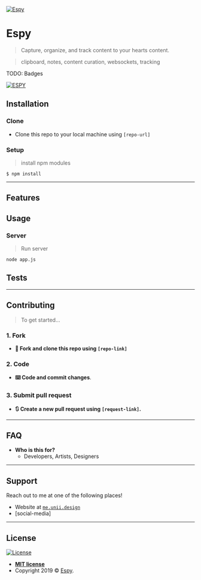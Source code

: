[![Espy](https://dummyimage.com/200x200/000000/ff0000.png&text=Espy)](https://espy.unii.design)

# Espy

> Capture, organize, and track content to your hearts content.

> clipboard, notes, content curation, websockets, tracking

TODO: Badges

[![ESPY](https://dummyimage.com/600x300/ffd900/40008f.png&text=ESPY)]()

## Installation

### Clone

- Clone this repo to your local machine using `[repo-url]`

### Setup

> install npm modules

```shell
$ npm install
```

---

## Features

## Usage

### Server

> Run server

```shell
node app.js
```

## Tests

---

## Contributing

> To get started...

### 1. Fork

- **🍴 Fork and clone this repo using `[repo-link]`**

### 2. Code

- **⌨️ Code and commit changes**.

### 3. Submit pull request

- **🔃 Create a new pull request using `[request-link]`.**

---

## FAQ

- **Who is this for?**
  - Developers, Artists, Designers

---

## Support

Reach out to me at one of the following places!

- Website at <a href="https://me.unii.design/contact.html" target="_blank">`me.unii.design`</a>
- [social-media]

---

## License

[![License](http://img.shields.io/:license-mit-blue.svg?style=flat-square)](http://badges.mit-license.org)

- **[MIT license](http://opensource.org/licenses/mit-license.php)**
- Copyright 2019 © <a href="#" target="_blank">Espy</a>.
